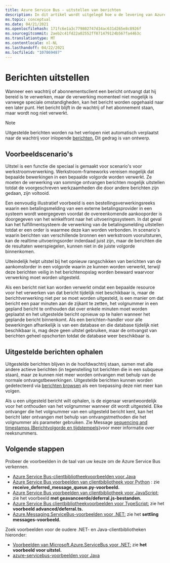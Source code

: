 ```yaml
---
title: Azure Service Bus - uitstellen van berichten
description: In dit artikel wordt uitgelegd hoe u de levering van Azure Service Bus uitstellen. Het bericht blijft in de wachtrij of het abonnement staan, maar wordt nog niet verwerkt.
ms.topic: conceptual
ms.date: 04/21/2021
ms.openlocfilehash: 171fc6e1a3c779802747d34ac631d265e8c8926f
ms.sourcegitcommit: 2aeb2c41fd22a02552ff871479124b567fa4463c
ms.translationtype: MT
ms.contentlocale: nl-NL
ms.lasthandoff: 04/22/2021
ms.locfileid: "107869487"
---
```

# <a name="message-deferral"></a>Berichten uitstellen
Wanneer een wachtrij of abonnementsclient een bericht ontvangt dat hij bereid is te verwerken, maar de verwerking momenteel niet mogelijk is vanwege speciale omstandigheden, kan het bericht worden opgehaald naar een later punt. Het bericht blijft in de wachtrij of het abonnement staan, maar wordt nog niet verwerkt.

> [!NOTE]
> Uitgestelde berichten worden na het verlopen niet automatisch verplaatst naar de wachtrij voor inlopende [berichten.](./service-bus-dead-letter-queues.md#time-to-live) Dit gedrag is van ontwerp.

## <a name="sample-scenarios"></a>Voorbeeldscenario's
Uitstel is een functie die speciaal is gemaakt voor scenario's voor werkstroomverwerking. Werkstroom-frameworks vereisen mogelijk dat bepaalde bewerkingen in een bepaalde volgorde worden verwerkt. Ze moeten de verwerking van sommige ontvangen berichten mogelijk uitstellen totdat de voorgeschreven werkzaamheden die door andere berichten zijn gedaan, zijn voltooid.

Een eenvoudig illustratief voorbeeld is een bestellingsverwerkingsreeks waarin een betalingsmelding van een externe betalingsprovider in een systeem wordt weergegeven voordat de overeenkomende aankooporder is doorgegeven van het winkelfront naar het uitvoeringssysteem. In dat geval kan het fulfillmentsysteem de verwerking van de betalingsmelding uitstellen totdat er een order is waarmee deze kan worden verbonden. In scenario's waarin berichten van verschillende bronnen een werkstroom vooruitsturen, kan de realtime uitvoeringsorder inderdaad juist zijn, maar de berichten die de resultaten weerspiegelen, kunnen niet in de juiste volgorde binnenkomen.

Uiteindelijk helpt uitstel bij het opnieuw rangschikken van berichten van de aankomstorder in een volgorde waarin ze kunnen worden verwerkt, terwijl deze berichten veilig in het berichtenopslag worden bewaard waarvoor verwerking moet worden uitgesteld.

Als een bericht niet kan worden verwerkt omdat een bepaalde resource voor het verwerken van dat bericht tijdelijk niet beschikbaar is, maar de berichtverwerking niet per [](message-sequencing.md) se moet worden uitgesteld, is een manier om dat bericht een paar minuten aan de zijkant te zetten, het volgnummer in een gepland bericht te onthouden dat over enkele minuten moet worden geplaatst en het uitgestelde bericht opnieuw op te halen wanneer het geplande bericht binnenkomt. Als een berichten-handler voor alle bewerkingen afhankelijk is van een database en die database tijdelijk niet beschikbaar is, mag deze geen uitstel gebruiken, maar de ontvangst van berichten geheel opschorten totdat de database weer beschikbaar is. 

## <a name="retrieving-deferred-messages"></a>Uitgestelde berichten ophalen
Uitgestelde berichten blijven in de hoofdwachtrij staan, samen met alle andere actieve berichten (in tegenstelling tot berichten die in een subqueue staan), maar ze kunnen niet meer worden ontvangen met behulp van de normale ontvangstbewerkingen. Uitgestelde berichten kunnen worden gedetecteerd via [berichten browsen](message-browsing.md) als een toepassing deze niet meer kan volgen.

Als u een uitgesteld bericht wilt ophalen, is de eigenaar verantwoordelijk voor het onthouden van het volgnummer wanneer dit wordt uitgesteld. Elke ontvanger die het volgnummer van een uitgesteld bericht kent, kan het bericht later ontvangen met behulp van ontvangstmethoden die het volgnummer als parameter gebruiken. Zie Message [sequencing and timestamps (Berichtvolgorde en tijdstempels)](message-sequencing.md)voor meer informatie over reeksnummers.

## <a name="next-steps"></a>Volgende stappen
Probeer de voorbeelden in de taal van uw keuze om de Azure Service Bus verkennen. 

- [Azure Service Bus-clientbibliotheekvoorbeelden voor Java](/samples/azure/azure-sdk-for-java/servicebus-samples/)
- [Azure Service Bus voorbeelden van clientbibliotheek voor Python](/samples/azure/azure-sdk-for-python/servicebus-samples/) : zie **receive_deferred_message_queue.py-voorbeeld.** 
- [Azure Service Bus voorbeelden van clientbibliotheek voor JavaScript:](/samples/azure/azure-sdk-for-js/service-bus-javascript/) zie het voorbeeld **met geavanceerde/deferral.js-bestanden.** 
- [Azure Service Bus clientbibliotheekvoorbeelden voor TypeScript:](/samples/azure/azure-sdk-for-js/service-bus-typescript/) zie het **voorbeeld advanced/deferral.ts.** 
- [Azure.Messaging.ServiceBus-voorbeelden voor .NET:](/samples/azure/azure-sdk-for-net/azuremessagingservicebus-samples/) zie het **settling messages-voorbeeld.** 

Zoek voorbeelden voor de oudere .NET- en Java-clientbibliotheken hieronder:
- [Voorbeelden van Microsoft.Azure.ServiceBus voor .NET:](https://github.com/Azure/azure-service-bus/tree/master/samples/DotNet/Microsoft.Azure.ServiceBus/) zie **het voorbeeld voor uitstel.** 
- [azure-servicebus-voorbeelden voor Java](https://github.com/Azure/azure-service-bus/tree/master/samples/Java/azure-servicebus/MessageBrowse)
